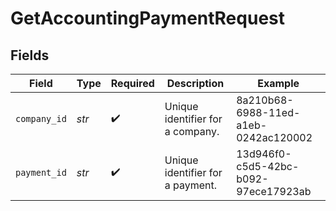 # GetAccountingPaymentRequest


## Fields

| Field                                | Type                                 | Required                             | Description                          | Example                              |
| ------------------------------------ | ------------------------------------ | ------------------------------------ | ------------------------------------ | ------------------------------------ |
| `company_id`                         | *str*                                | :heavy_check_mark:                   | Unique identifier for a company.     | 8a210b68-6988-11ed-a1eb-0242ac120002 |
| `payment_id`                         | *str*                                | :heavy_check_mark:                   | Unique identifier for a payment.     | 13d946f0-c5d5-42bc-b092-97ece17923ab |